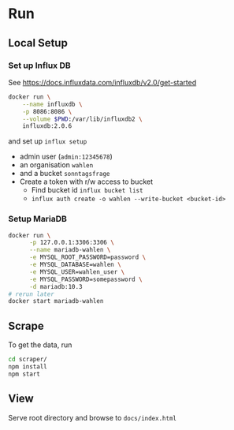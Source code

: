 # Run

## Local Setup

### Set up Influx DB
See https://docs.influxdata.com/influxdb/v2.0/get-started

```sh
docker run \
    --name influxdb \
    -p 8086:8086 \
    --volume $PWD:/var/lib/influxdb2 \
    influxdb:2.0.6
```
and set up `influx setup`
* admin user (`admin:12345678`)
* an organisation `wahlen` 
* and a bucket `sonntagsfrage`
* Create a token with r/w access to bucket 
  * Find bucket id `influx bucket list`
  * `influx auth create -o wahlen --write-bucket <bucket-id>`

### Setup MariaDB

```sh
docker run \
      -p 127.0.0.1:3306:3306 \
      --name mariadb-wahlen \
      -e MYSQL_ROOT_PASSWORD=password \
      -e MYSQL_DATABASE=wahlen \
      -e MYSQL_USER=wahlen_user \
      -e MYSQL_PASSWORD=somepassword \
      -d mariadb:10.3
# rerun later
docker start mariadb-wahlen
```

## Scrape
To get the data, run

```sh
cd scraper/
npm install
npm start
```

## View
Serve root directory and browse to `docs/index.html`
